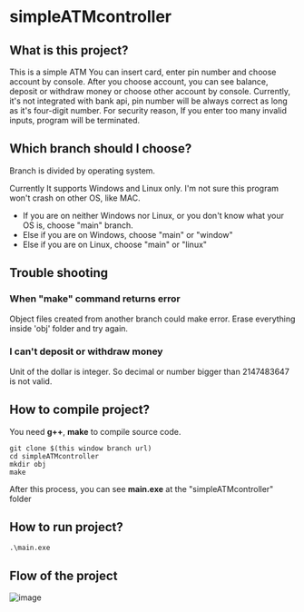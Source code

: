 # simpleATMcontroller

## What is this project?
This is a simple ATM
You can insert card, enter pin number and choose account by console.
After you choose account, you can see balance, deposit or withdraw money or choose other account by console.
Currently, it's not integrated with bank api, pin number will be always correct as long as it's four-digit number.
For security reason, If you enter too many invalid inputs, program will be terminated.

## Which branch should I choose?
Branch is divided by operating system.

Currently It supports Windows and Linux only. I'm not sure this program won't crash on other OS, like MAC.
* If you are on neither Windows nor Linux, or you don't know what your OS is, choose "main" branch.
* Else if you are on Windows, choose "main" or "window"
* Else if you are on Linux, choose "main" or "linux"

## Trouble shooting
### When "make" command returns error
Object files created from another branch could make error. Erase everything inside 'obj' folder and try again.

### I can't deposit or withdraw money
Unit of the dollar is integer. So decimal or number bigger than 2147483647 is not valid.

## How to compile project?
You need <b>g++</b>, <b>make</b> to compile source code.

    git clone $(this window branch url)
    cd simpleATMcontroller
    mkdir obj
    make
After this process, you can see <b>main.exe</b> at the "simpleATMcontroller" folder

## How to run project?
    .\main.exe

## Flow of the project
![image](https://user-images.githubusercontent.com/102952766/162347801-b3d64e51-38c1-448f-b7dd-c001ba6b92b9.png)

